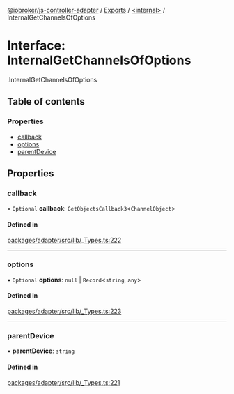 [@iobroker/js-controller-adapter](../README.md) / [Exports](../modules.md) / [<internal\>](../modules/internal_.md) / InternalGetChannelsOfOptions

# Interface: InternalGetChannelsOfOptions

[<internal>](../modules/internal_.md).InternalGetChannelsOfOptions

## Table of contents

### Properties

- [callback](internal_.InternalGetChannelsOfOptions.md#callback)
- [options](internal_.InternalGetChannelsOfOptions.md#options)
- [parentDevice](internal_.InternalGetChannelsOfOptions.md#parentdevice)

## Properties

### callback

• `Optional` **callback**: `GetObjectsCallback3`<`ChannelObject`\>

#### Defined in

[packages/adapter/src/lib/_Types.ts:222](https://github.com/ioBroker/ioBroker.js-controller/blob/0bbb8b76/packages/adapter/src/lib/_Types.ts#L222)

___

### options

• `Optional` **options**: ``null`` \| `Record`<`string`, `any`\>

#### Defined in

[packages/adapter/src/lib/_Types.ts:223](https://github.com/ioBroker/ioBroker.js-controller/blob/0bbb8b76/packages/adapter/src/lib/_Types.ts#L223)

___

### parentDevice

• **parentDevice**: `string`

#### Defined in

[packages/adapter/src/lib/_Types.ts:221](https://github.com/ioBroker/ioBroker.js-controller/blob/0bbb8b76/packages/adapter/src/lib/_Types.ts#L221)
